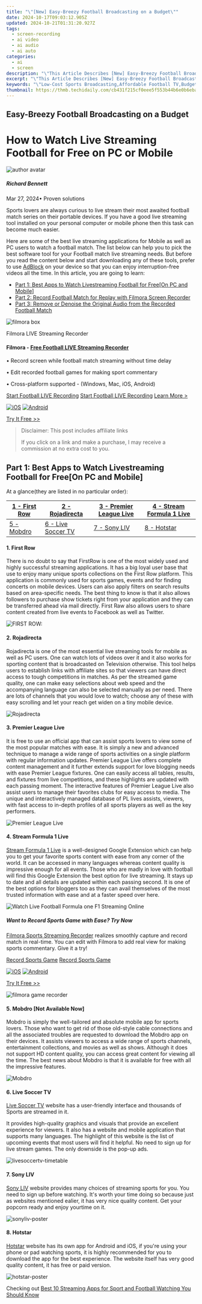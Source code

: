 ```yaml
---
title: "\"[New] Easy-Breezy Football Broadcasting on a Budget\""
date: 2024-10-17T09:03:12.905Z
updated: 2024-10-21T01:31:20.927Z
tags: 
  - screen-recording
  - ai video
  - ai audio
  - ai auto
categories: 
  - ai
  - screen
description: "\"This Article Describes [New] Easy-Breezy Football Broadcasting on a Budget\""
excerpt: "\"This Article Describes [New] Easy-Breezy Football Broadcasting on a Budget\""
keywords: "\"Low-Cost Sports Broadcasting,Affordable Football TV,Budget Football Coverage,Economical Sport Events,Cheap Soccer Streams,Cost-Effective Game Viewing,Thrifty Football Telecast\""
thumbnail: https://thmb.techidaily.com/cb431f215cf0eee5f553b44b6e0b6eba3871dc3f575a767398e1a9fe3bc5176a.jpg
---
```


## Easy-Breezy Football Broadcasting on a Budget

# How to Watch Live Streaming Football for Free on PC or Mobile

![author avatar](https://images.wondershare.com/filmora/article-images/richard-bennett.jpg)

##### Richard Bennett

 Mar 27, 2024• Proven solutions

Sports lovers are always curious to live stream their most awaited football match series on their portable devices. If you have a good live streaming tool installed on your personal computer or mobile phone then this task can become much easier.

Here are some of the best live streaming applications for Mobile as well as PC users to watch a football match. The list below can help you to pick the best software tool for your Football match live streaming needs. But before you read the content below and start downloading any of these tools, prefer to use [AdBlock](https://chrome.google.com/webstore/detail/adblock/gighmmpiobklfepjocnamgkkbiglidom?utm%5Fsource=chrome-ntp-icon) on your device so that you can enjoy interruption-free videos all the time. In this article, you are going to learn:

* [Part 1: Best Apps to Watch Livestreaming Football for Free\[On PC and Mobile\]](#part1)
* [Part 2: Record Football Match for Replay with Filmora Screen Recorder](#part2)
* [Part 3: Remove or Denoise the Original Audio from the Recorded Football Match](#part3)

![filmora box](https://images.wondershare.com/filmora/banner/filmora-latest-product-box-right-side.png)

Filmora LIVE Streaming Recorder

#### Filmora - [Free Football LIVE Streaming Recorder](https://tools.techidaily.com/wondershare/filmora/download/)

• Record screen while football match streaming without time delay

• Edit recorded football games for making sport commentary

• Cross-platform supported - (Windows, Mac, iOS, Android)

[Start Football LIVE Recording](https://tools.techidaily.com/wondershare/filmora/download/) [Start Football LIVE Recording](https://tools.techidaily.com/wondershare/filmora/download/) [Learn More >](https://tools.techidaily.com/wondershare/filmora/download/)

[![iOS](https://images.wondershare.com/assets/images-common/badges-apple.svg)](https://app.adjust.com/w06dr6m%5F19za1f6) [![Android](https://images.wondershare.com/assets/images-common/badges-google.svg) ](https://app.adjust.com/w06dr6m%5F19za1f6)

[Try It Free >>](https://tools.techidaily.com/wondershare/filmora/download/)

>  Disclaimer: This post includes affiliate links
>
>  If you click on a link and make a purchase, I may receive a commission at no extra cost to you.
>

## Part 1: Best Apps to Watch Livestreaming Football for Free\[On PC and Mobile\]

At a glance(they are listed in no particular order):

| [1 - First Row](#1) | [2 - Rojadirecta](#2)    | [3 - Premier League Live](#3) | [4 - Stream Formula 1 Live](#4) |
| ------------------- | ------------------------ | ----------------------------- | ------------------------------- |
| [5 - Mobdro](#5)    | [6 - Live Soccer TV](#6) | [7 - Sony LIV](#7)            | [8 - Hotstar](#8)               |

#### 1. First Row

There is no doubt to say that FirstRow is one of the most widely used and highly successful streaming applications. It has a big loyal user base that use to enjoy many unique sports collections on the First Row platform. This application is commonly used for sports games, events and for finding concerts on mobile devices. Users can also apply filters on search results based on area-specific needs. The best thing to know is that it also allows followers to purchase show tickets right from your application and they can be transferred ahead via mail directly. First Raw also allows users to share content created from live events to Facebook as well as Twitter.

![FIRST ROW: ](https://images.wondershare.com/filmora/article-images/first-now.jpg)

#### 2. Rojadirecta

Rojadirecta is one of the most essential live streaming tools for mobile as well as PC users. One can watch lots of videos over it and it also works for sporting content that is broadcasted on Television otherwise. This tool helps users to establish links with affiliate sites so that viewers can have direct access to tough competitions in matches. As per the streamed game quality, one can make easy selections about web speed and the accompanying language can also be selected manually as per need. There are lots of channels that you would love to watch; choose any of these with easy scrolling and let your reach get widen on a tiny mobile device.

![ Rojadirecta](https://images.wondershare.com/filmora/article-images/rojadirecta.jpg)

#### 3. Premier League Live

It is free to use an official app that can assist sports lovers to view some of the most popular matches with ease. It is simply a new and advanced technique to manage a wide range of sports activities on a single platform with regular information updates. Premier League Live offers complete content management and it further extends support for love blogging needs with ease Premier League fixtures. One can easily access all tables, results, and fixtures from live competitions, and these highlights are updated with each passing moment. The interactive features of Premier League Live also assist users to manage their favorites clubs for easy access to media. The unique and interactively managed database of PL lives assists, viewers, with fast access to in-depth profiles of all sports players as well as the key performers.

![Premier League Live  ](https://images.wondershare.com/filmora/article-images/premier-league-live.jpg)

#### 4. Stream Formula 1 Live

[Stream Formula 1 Live](https://www.formula1.com/en/subscribe-to-f1-tv.html) is a well-designed Google Extension which can help you to get your favorite sports content with ease from any corner of the world. It can be accessed in many languages whereas content quality is impressive enough for all events. Those who are madly in love with football will find this Google Extension the best option for live streaming. It stays up to date and all details are updated within each passing second. It is one of the best options for bloggers too as they can avail themselves of the most trusted information with ease and at a faster speed over here.

![ Watch Live Football Formula one F1 Streaming Online](https://images.wondershare.com/filmora/article-images/google-extension.jpg)

##### Want to Record Sports Game with Ease? Try Now

[Filmora Sports Streaming Recorder](https://tools.techidaily.com/wondershare/filmora/download/) realizes smoothly capture and record match in real-time. You can edit with Filmora to add real view for making sports commentary. Give it a try!

[Record Sports Game](https://tools.techidaily.com/wondershare/filmora/download/) [Record Sports Game](https://tools.techidaily.com/wondershare/filmora/download/)

[![iOS](https://images.wondershare.com/assets/images-common/badges-apple.svg)](https://app.adjust.com/w06dr6m%5F19za1f6) [![Android](https://images.wondershare.com/assets/images-common/badges-google.svg) ](https://app.adjust.com/w06dr6m%5F19za1f6)

[Try It Free >>](https://tools.techidaily.com/wondershare/filmora/download/)

![filmora game recorder](https://images.wondershare.com/filmora/banner/filmora-latest-product-box.png)

#### 5. Mobdro \[Not Available Now\]

Mobdro is simply the well-tailored and absolute mobile app for sports lovers. Those who want to get rid of those old-style cable connections and all the associated troubles are requested to download the Mobdro app on their devices. It assists viewers to access a wide range of sports channels, entertainment collections, and movies as well as shows. Although it does not support HD content quality, you can access great content for viewing all the time. The best news about Mobdro is that it is available for free with all the impressive features.

![Mobdro ](https://images.wondershare.com/filmora/article-images/mobdro.jpg)

#### 6. Live Soccer TV

[Live Soccer TV](https://www.livesoccertv.com/) website has a user-friendly interface and thousands of Sports are streamed in it.

It provides high-quality graphics and visuals that provide an excellent experience for viewers. It also has a website and mobile application that supports many languages. The highlight of this website is the list of upcoming events that most users will find it helpful. No need to sign up for live stream games. The only downside is the pop-up ads.

![livesoccertv-timetable](https://images.wondershare.com/filmora/article-images/livesoccertv-timetable.jpg)

#### 7. Sony LIV

[Sony LIV](https://www.sonyliv.com/) website provides many choices of streaming sports for you. You need to sign up before watching. It's worth your time doing so because just as websites mentioned ealier, it has very nice quality content. Get your popcorn ready and enjoy yourtime on it.

![sonyliv-poster](https://images.wondershare.com/filmora/article-images/sonyliv-poster.jpg)

#### 8. Hotstar

[Hotstar](https://www.hotstar.com/in) website has its own app for Android and iOS, if you're using your phone or pad watching sports, it is highly recommended for you to download the app for the best experience. The website itself has very good quality content, it has free or paid version.

![hotstar-poster](https://images.wondershare.com/filmora/article-images/hotstar-poster.jpg)

Checking out [Best 10 Streaming Apps for Sport and Football Watching You Should Know](https://tools.techidaily.com/wondershare/filmora/download/)

<!-- affiliate ads begin -->
<span id="701707">
					<video width="1536" height="864" style="cursor:pointer"
           poster="//a.impactradius-go.com/display-clicktoplayimage/701707.png"
           onclick="if(!this.playClicked){this.play();this.setAttribute('controls',true);this.playClicked=true;}">
	   <source src="//a.impactradius-go.com/display-ad/7443-701707">
	   <img src="//a.impactradius-go.com/display-clicktoplayimage/701707.png" style="border: none; height: 100%; width: 100%; object-fit: contain">
	</video>
	<div style="width:960px;text-align:center"><a href="javascript:window.open(decodeURIComponent('https%3A%2F%2Fappsumo.8odi.net%2Fc%2F5597632%2F701707%2F7443'), '_blank');void(0);">Click here</a></div>
</span>
<img height="0" width="0" src="https://imp.pxf.io/i/5597632/701707/7443" style="position:absolute;visibility:hidden;" border="0" />
<!-- affiliate ads end -->

## Part 2: Record Football Match for Replay with Filmora Screen Recorder

Sometimes, you may want to record a football match to watch it later or share it with your friends. In this case, we recommend you try [Filmora Sports Recorder](https://tools.techidaily.com/wondershare/filmora/download/). It supports three kinds of screen recording types you can choose from, including full-screen, target window, and custom selection to record a sports game easily.

What's more, Filmora Game Recorder can record the screen without a streaming delay. You can re-edit the recorded football match for adding commentary or capturing one of the parts for making the highlights of this match.

[Record Football Match](https://tools.techidaily.com/wondershare/filmora/download/)

For Win 7 or later (64-bit)

![Filmora secure download](https://images.wondershare.com/filmora/images/store/secure.png) Secure Download

<!-- affiliate ads begin -->
<a href="https://aligracehair.sjv.io/c/5597632/1948881/19272" target="_top" id="1948881">
  <img src="//a.impactradius-go.com/display-ad/19272-1948881" border="0" alt="https://techidaily.com" width="728" height="90"/>
</a>
<img height="0" width="0" src="https://aligracehair.sjv.io/i/5597632/1948881/19272" style="position:absolute;visibility:hidden;" border="0" />
<!-- affiliate ads end -->

[Record Football Match](https://tools.techidaily.com/wondershare/filmora/download/)

For macOS 10.12 or later

![Filmora secure download](https://images.wondershare.com/filmora/images/store/secure.png) Secure Download

[![iOS](https://images.wondershare.com/assets/images-common/badges-apple.svg)](https://app.adjust.com/w06dr6m%5F19za1f6) [![Android](https://images.wondershare.com/assets/images-common/badges-google.svg)](https://app.adjust.com/w06dr6m%5F19za1f6)

<!-- affiliate ads begin -->
<a href="https://25home.pxf.io/c/5597632/2148637/16836" target="_top" id="2148637">
  <img src="//a.impactradius-go.com/display-ad/16836-2148637" border="0" alt="https://techidaily.com" width="125" height="90"/>
</a>
<img height="0" width="0" src="https://25home.pxf.io/i/5597632/2148637/16836" style="position:absolute;visibility:hidden;" border="0" />
<!-- affiliate ads end -->

[Try It Free >>](https://tools.techidaily.com/wondershare/filmora/download/)

## Part 3: Remove or Denoise the Original Audio from the Recorded Football Match

With [Filmora](https://tools.techidaily.com/wondershare/filmora/download/), you can remove or lower down the original audio from the recorded football match and add your voiceover with ease, you can also add some subtitles or elements to express your thoughts. You can also adjust the playback speed of the recorded football video and learn some skills as well. Just download the free trial version of Filmora and empower your imagination today. Or learn more from [Wondershare Video Community](https://www.wondershare.com/explore/inspiration.html).

[Remove Noise from Football Match](https://tools.techidaily.com/wondershare/filmora/download/)

For Win 7 or later (64-bit)

![Filmora secure download](https://images.wondershare.com/filmora/images/store/secure.png) Secure Download

<!-- affiliate ads begin -->
<a href="https://unicoeye.pxf.io/c/5597632/2134242/18498" target="_top" id="2134242">
  <img src="//a.impactradius-go.com/display-ad/18498-2134242" border="0" alt="https://techidaily.com" width="728" height="90"/>
</a>
<img height="0" width="0" src="https://unicoeye.pxf.io/i/5597632/2134242/18498" style="position:absolute;visibility:hidden;" border="0" />
<!-- affiliate ads end -->

[Remove Noise from Football Match](https://tools.techidaily.com/wondershare/filmora/download/)

For macOS 10.12 or later

![Filmora secure download](https://images.wondershare.com/filmora/images/store/secure.png) Secure Download

[![iOS](https://images.wondershare.com/assets/images-common/badges-apple.svg)](https://app.adjust.com/w06dr6m%5F19za1f6) [![Android](https://images.wondershare.com/assets/images-common/badges-google.svg)](https://app.adjust.com/w06dr6m%5F19za1f6)

[Try It Free >>](https://tools.techidaily.com/wondershare/filmora/download/)

![author avatar](https://images.wondershare.com/filmora/article-images/richard-bennett.jpg)

Richard Bennett

Richard Bennett is a writer and a lover of all things video.

Follow @Richard Bennett


<ins class="adsbygoogle"
     style="display:block"
     data-ad-format="autorelaxed"
     data-ad-client="ca-pub-7571918770474297"
     data-ad-slot="1223367746"></ins>



<ins class="adsbygoogle"
     style="display:block"
     data-ad-client="ca-pub-7571918770474297"
     data-ad-slot="8358498916"
     data-ad-format="auto"
     data-full-width-responsive="true"></ins>


<span class="atpl-alsoreadstyle">Also read:</span>
<div><ul>
<li><a href="https://facebook-video-footage.techidaily.com/new-in-2024-exclusive-free-mcb-banner-designs/"><u>[New] In 2024, Exclusive Free MCB Banner Designs</u></a></li>
<li><a href="https://fox-info.techidaily.com/new-in-2024-step-by-step-to-superior-image-clarity-by-removing-backgrounds-using-affinity/"><u>[New] In 2024, Step-by-Step to Superior Image Clarity by Removing Backgrounds Using Affinity</u></a></li>
<li><a href="https://some-approaches.techidaily.com/new-unleashing-creative-potential-with-pixiz-for-photo-videos/"><u>[New] Unleashing Creative Potential with Pixiz for Photo Videos</u></a></li>
<li><a href="https://fox-info.techidaily.com/updated-2024-approved-perfect-extras-for-precision-in-yi-4k-cameras/"><u>[Updated] 2024 Approved Perfect Extras for Precision in YI 4K Cameras</u></a></li>
<li><a href="https://fox-info.techidaily.com/updated-2024-approved-windows-update-insights-the-latest-wins/"><u>[Updated] 2024 Approved Windows Update Insights The Latest Wins</u></a></li>
<li><a href="https://fox-info.techidaily.com/updated-in-2024-the-complete-guide-to-livestreaming-on-mobile-devices/"><u>[Updated] In 2024, The Complete Guide to Livestreaming on Mobile Devices</u></a></li>
<li><a href="https://fox-info.techidaily.com/updated-in-depth-examination-hero4-black-innovation-for-2024/"><u>[Updated] In-Depth Examination Hero4 Black Innovation for 2024</u></a></li>
<li><a href="https://fox-info.techidaily.com/in-2024-diving-into-magix-photo-editor-analysis/"><u>In 2024, Diving Into MAGIX Photo Editor Analysis</u></a></li>
<li><a href="https://windows11.techidaily.com/quick-guide-to-tackling-error-1053-unresponsive-windows-services/"><u>Quick Guide to Tackling Error 1053: Unresponsive Windows Services</u></a></li>
<li><a href="https://tech-renaissance.techidaily.com/solving-the-d3dx941dll-file-not-detected-issue-a-step-by-step-guide/"><u>Solving the d3dx9_41.dll File Not Detected Issue: A Step-by-Step Guide</u></a></li>
<li><a href="https://blog-min.techidaily.com/step-by-step-guide-taking-youtube-videos-offline-in-6-different-techniques/"><u>Step-by-Step Guide: Taking YouTube Videos Offline in 6 Different Techniques</u></a></li>
<li><a href="https://win-community.techidaily.com/top-rated-acne-spot-treatment-apps-of-2021/"><u>Top Rated Acne Spot Treatment Apps of 2021</u></a></li>
<li><a href="https://screen-activity-recording.techidaily.com/unlockingfullpotentialwithyourcamrecorder-for-2024/"><u>UnlockingFullPotentialWithYourCamRecorder for 2024</u></a></li>
</ul></div>


